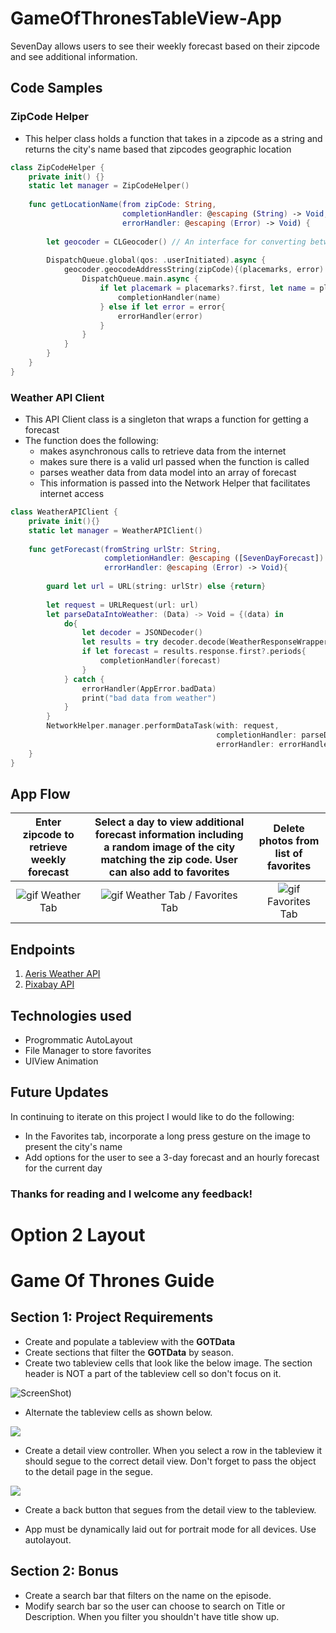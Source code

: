 # GameOfThronesTableView-App

SevenDay allows users to see their weekly forecast based on their zipcode and see additional information.

## Code Samples

### ZipCode Helper
- This helper class holds a function that takes in a zipcode as a string and returns the city's name based that zipcodes geographic location

```swift
class ZipCodeHelper {
    private init() {}
    static let manager = ZipCodeHelper()
    
    func getLocationName(from zipCode: String,
                         completionHandler: @escaping (String) -> Void,
                         errorHandler: @escaping (Error) -> Void) {
        
        let geocoder = CLGeocoder() // An interface for converting between geographic coordinates and place names.
        
        DispatchQueue.global(qos: .userInitiated).async {
            geocoder.geocodeAddressString(zipCode){(placemarks, error) -> Void in
                DispatchQueue.main.async {
                    if let placemark = placemarks?.first, let name = placemark.locality {
                        completionHandler(name)
                    } else if let error = error{
                        errorHandler(error)
                    }
                }
            }
        }
    }
}

```

### Weather API Client
- This API Client class is a singleton that wraps a function for getting a forecast
- The function does the following:
  - makes asynchronous calls to retrieve data from the internet
  - makes sure there is a valid url passed when the function is called
  - parses weather data from data model into an array of forecast
  - This information is passed into the Network Helper that facilitates internet access

```swift
class WeatherAPIClient {
    private init(){}
    static let manager = WeatherAPIClient()
    
    func getForecast(fromString urlStr: String,
                     completionHandler: @escaping ([SevenDayForecast]) -> Void,
                     errorHandler: @escaping (Error) -> Void){
        
        guard let url = URL(string: urlStr) else {return}
        
        let request = URLRequest(url: url)
        let parseDataIntoWeather: (Data) -> Void = {(data) in
            do{
                let decoder = JSONDecoder()
                let results = try decoder.decode(WeatherResponseWrapper.self, from: data)
                if let forecast = results.response.first?.periods{
                    completionHandler(forecast)
                }
            } catch {
                errorHandler(AppError.badData)
                print("bad data from weather")
            }
        }
        NetworkHelper.manager.performDataTask(with: request,
                                              completionHandler: parseDataIntoWeather,
                                              errorHandler: errorHandler)
    }
}

```

## App Flow

Enter zipcode to retrieve weekly forecast | Select a day to view additional forecast information including a random image of the city matching the zip code. User can also add to favorites | Delete photos from list of favorites
:---: | :---: | :---: 
![gif](https://github.com/ncsouvenir/SevenDay/blob/master/Gifs/gettingForecastWithZipcode.gif) Weather Tab | ![gif](https://github.com/ncsouvenir/SevenDay/blob/master/Gifs/addingToFavorites.gif) Weather Tab / Favorites Tab | ![gif](https://github.com/ncsouvenir/SevenDay/blob/master/Gifs/deletingFavorites.gif) Favorites Tab



## Endpoints

1. [Aeris Weather API](https://www.aerisweather.com/support/docs/api/)
2. [Pixabay API](https://pixabay.com/api/docs/)




## Technologies used

- Progrommatic AutoLayout
- File Manager to store favorites
- UIView Animation



## Future Updates
In continuing to iterate on this project I would like to do the following:

- In the Favorites tab, incorporate a long press gesture on the image to present the city's name
- Add options for the user to see a 3-day forecast and an hourly forecast for the current day


### Thanks for reading and I welcome any feedback!



# Option 2 Layout
# Game Of Thrones Guide

## Section 1: Project Requirements

- Create and populate a tableview with the **GOTData**
- Create sections that filter the **GOTData** by season.
- Create two tableview cells that look like the below image. The section header is NOT a part of the tableview cell so don't focus on it.

![ScreenShot](https://i.imgur.com/NM1NFbc.png))
- Alternate the tableview cells as shown below.

![](https://media.giphy.com/media/xT4ApfmOfxwVramELK/giphy.gif)

- Create a detail view controller. When you select a row in the tableview it should segue to the correct detail view. Don't forget to pass the object to the detail page in the segue.

![](https://media.giphy.com/media/3otWpoVBEgHIed4otG/giphy.gif)

- Create a back button that segues from the detail view to the tableview.

- App must be dynamically laid out for portrait mode for all devices. Use autolayout.

## Section 2: Bonus

- Create a search bar that filters on the name on the episode.
- Modify search bar so the user can choose to search on Title or Description. When you filter you shouldn't have title show up.

